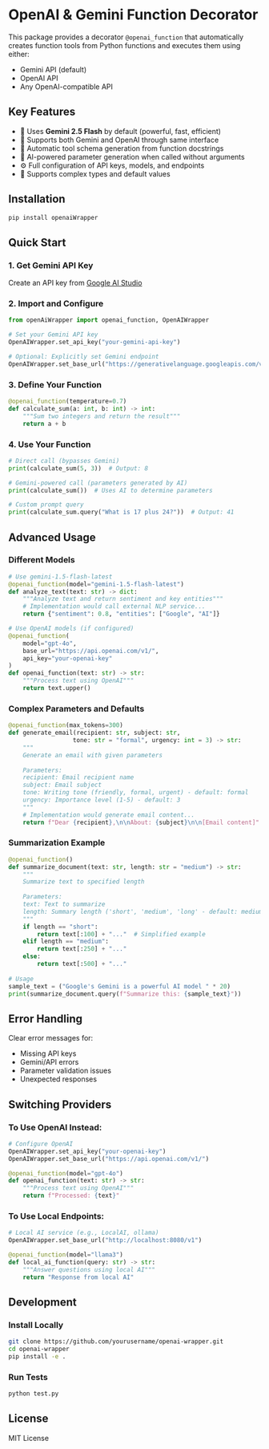 # OpenAI & Gemini Function Decorator

This package provides a decorator `@openai_function` that automatically creates function tools from Python functions and executes them using either:
- Gemini API (default)
- OpenAI API
- Any OpenAI-compatible API

## Key Features
- 🚀 Uses **Gemini 2.5 Flash** by default (powerful, fast, efficient)
- 🤖 Supports both Gemini and OpenAI through same interface
- 🔄 Automatic tool schema generation from function docstrings
- 🧠 AI-powered parameter generation when called without arguments
- ⚙️ Full configuration of API keys, models, and endpoints
- 📄 Supports complex types and default values

## Installation

```bash
pip install openaiWrapper
```

## Quick Start

### 1. Get Gemini API Key
Create an API key from [Google AI Studio](https://aistudio.google.com/)

### 2. Import and Configure
```python
from openAiWrapper import openai_function, OpenAIWrapper

# Set your Gemini API key
OpenAIWrapper.set_api_key("your-gemini-api-key")

# Optional: Explicitly set Gemini endpoint
OpenAIWrapper.set_base_url("https://generativelanguage.googleapis.com/v1beta/openai/")
```

### 3. Define Your Function
```python
@openai_function(temperature=0.7)
def calculate_sum(a: int, b: int) -> int:
    """Sum two integers and return the result"""
    return a + b
```

### 4. Use Your Function
```python
# Direct call (bypasses Gemini)
print(calculate_sum(5, 3))  # Output: 8

# Gemini-powered call (parameters generated by AI)
print(calculate_sum())  # Uses AI to determine parameters

# Custom prompt query
print(calculate_sum.query("What is 17 plus 24?"))  # Output: 41
```

## Advanced Usage

### Different Models
```python
# Use gemini-1.5-flash-latest
@openai_function(model="gemini-1.5-flash-latest")
def analyze_text(text: str) -> dict:
    """Analyze text and return sentiment and key entities"""
    # Implementation would call external NLP service...
    return {"sentiment": 0.8, "entities": ["Google", "AI"]}

# Use OpenAI models (if configured)
@openai_function(
    model="gpt-4o", 
    base_url="https://api.openai.com/v1/",
    api_key="your-openai-key"
)
def openai_function(text: str) -> str:
    """Process text using OpenAI"""
    return text.upper()
```

### Complex Parameters and Defaults
```python
@openai_function(max_tokens=300)
def generate_email(recipient: str, subject: str, 
                  tone: str = "formal", urgency: int = 3) -> str:
    """
    Generate an email with given parameters
    
    Parameters:
    recipient: Email recipient name
    subject: Email subject
    tone: Writing tone (friendly, formal, urgent) - default: formal
    urgency: Importance level (1-5) - default: 3
    """
    # Implementation would generate email content...
    return f"Dear {recipient},\n\nAbout: {subject}\n\n[Email content]"
```

### Summarization Example
```python
@openai_function()
def summarize_document(text: str, length: str = "medium") -> str:
    """
    Summarize text to specified length
    
    Parameters:
    text: Text to summarize
    length: Summary length ('short', 'medium', 'long' - default: medium)
    """
    if length == "short":
        return text[:100] + "..."  # Simplified example
    elif length == "medium":
        return text[:250] + "..."
    else:
        return text[:500] + "..."
    
# Usage
sample_text = ("Google's Gemini is a powerful AI model " * 20)
print(summarize_document.query(f"Summarize this: {sample_text}"))
```

## Error Handling
Clear error messages for:
- Missing API keys
- Gemini/API errors
- Parameter validation issues
- Unexpected responses

## Switching Providers

### To Use OpenAI Instead:
```python
# Configure OpenAI
OpenAIWrapper.set_api_key("your-openai-key")
OpenAIWrapper.set_base_url("https://api.openai.com/v1/")

@openai_function(model="gpt-4o")
def openai_function(text: str) -> str:
    """Process text using OpenAI"""
    return f"Processed: {text}"
```

### To Use Local Endpoints:
```python
# Local AI service (e.g., LocalAI, ollama)
OpenAIWrapper.set_base_url("http://localhost:8080/v1")

@openai_function(model="llama3")
def local_ai_function(query: str) -> str:
    """Answer questions using local AI"""
    return "Response from local AI"
```

## Development

### Install Locally
```bash
git clone https://github.com/yourusername/openai-wrapper.git
cd openai-wrapper
pip install -e .
```

### Run Tests
```bash
python test.py
```

## License
MIT License
